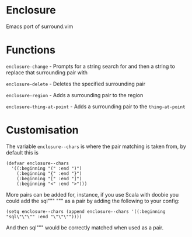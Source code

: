 # Enclosure
Emacs port of surround.vim

# Functions
`enclosure-change` - Prompts for a string search for and then a string to replace that surrounding pair with

`enclosure-delete` - Deletes the specified surrounding pair

`enclosure-region` - Adds a surrounding pair to the region

`enclosure-thing-at-point` - Adds a surrounding pair to the `thing-at-point`

# Customisation
The variable `enclosure--chars` is where the pair matching is taken from, by default this is
```
(defvar enclosure--chars
  '((:beginning "(" :end ")")
    (:beginning "{" :end "}")
    (:beginning "[" :end "]")
    (:beginning "<" :end ">")))
```
More pairs can be added for, instance, if you use Scala with doobie you could add the sql""" """ as a pair by adding the following to your config:
```
(setq enclosure--chars (append enclosure--chars '((:beginning "sql\"\"\"" :end "\"\"\""))))
```
And then sql""" would be correctly matched when used as a pair.
